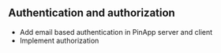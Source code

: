 ## Authentication and authorization

* Add email based authentication in PinApp server and client
* Implement authorization